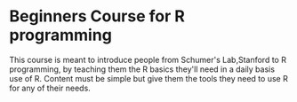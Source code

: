 # Beginners Course for R programming

This course is meant to introduce people from Schumer's Lab,Stanford to R programming,
by teaching them the R basics they'll need in a daily basis use of R. Content must be simple but give them the tools they need to use R for any of their needs.
